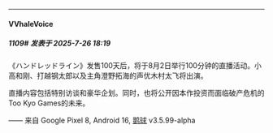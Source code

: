 ﻿
*****

####  VVhaleVoice  
##### 1109#       发表于 2025-7-26 18:19

《ハンドレッドライン》发售100天后，将于8月2日举行100分钟的直播活动。小高和刚、打越钢太郎以及主角澄野拓海的声优木村太飞将出演。

直播内容包括特别访谈和豪华企划。同时，也将公开因本作投资而面临破产危机的Too Kyo Games的未来。

—— 来自 Google Pixel 8, Android 16, [鹅球](https://www.pgyer.com/xfPejhuq) v3.5.99-alpha

